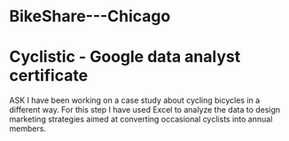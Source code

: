 # BikeShare---Chicago
# Cyclistic - Google data analyst certificate

ASK
I have been working on a case study about cycling bicycles in a different way. For this step I have used Excel to analyze the data to design marketing strategies aimed at converting occasional cyclists into annual members. 
